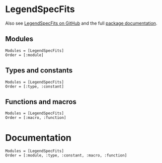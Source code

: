 # LegendSpecFits

Also see [LegendSpecFits on GitHub](https://github.com/legend-exp/LegendSpecFits.jl)
and the full [package documentation](https://legend-exp.github.io/LegendSpecFits.jl/stable/).

## Modules

```@index
Modules = [LegendSpecFits]
Order = [:module]
```

## Types and constants

```@index
Modules = [LegendSpecFits]
Order = [:type, :constant]
```

## Functions and macros

```@index
Modules = [LegendSpecFits]
Order = [:macro, :function]
```

# Documentation

```@autodocs
Modules = [LegendSpecFits]
Order = [:module, :type, :constant, :macro, :function]
```
